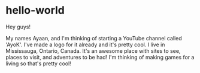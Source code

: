 # hello-world

Hey guys!

My names Ayaan, and I'm thinking of starting a YouTube channel called 'AyoK'. I've made a logo for it already and it's pretty cool. I live in Mississauga, Ontario, Canada. It's an awesome place with sites to see, places to visit, and adventures to be had! I'm thinking of making games for a living so that's pretty cool!
